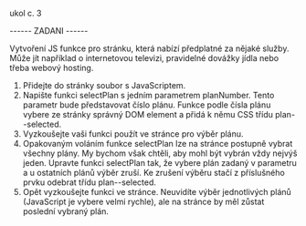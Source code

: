 ukol c. 3

------ ZADANI ------

Vytvoření JS funkce pro stránku, která nabízí předplatné za nějaké služby. Může jít například o internetovou televizi, pravidelné dovážky jídla nebo třeba webový hosting.

1. Přidejte do stránky soubor s JavaScriptem.
2. Napište funkci selectPlan s jedním parametrem planNumber. Tento parametr bude představovat číslo plánu. Funkce podle čísla plánu vybere ze stránky správný DOM element a přidá k němu CSS třídu plan--selected.
3. Vyzkoušejte vaši funkci použít ve stránce pro výběr plánu.
4. Opakovaným voláním funkce selectPlan lze na stránce postupně vybrat všechny plány. My bychom však chtěli, aby mohl být vybrán vždy nejvýš jeden. Upravte funkci selectPlan tak, že vybere plán zadaný v parametru a u ostatních plánů výběr zruší. Ke zrušení výběru stačí z příslušného prvku odebrat třídu plan--selected.
5. Opět vyzkoušejte funkci ve stránce. Neuvidíte výběr jednotlivých plánů (JavaScript je vybere velmi rychle), ale na stránce by měl zůstat poslední vybraný plán.
